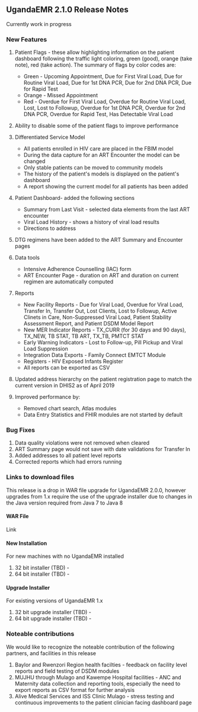 ## UgandaEMR 2.1.0 Release Notes
Currently work in progress 

### New Features

1. Patient Flags - these allow highlighting information on the patient dashboard following the traffic light coloring, green (good), orange (take note), red (take action). The summary of flags by color codes are:
   * Green - Upcoming Appointment, Due for First Viral Load, Due for Routine Viral Load, Due for 1st DNA PCR, Due for 2nd DNA PCR, Due for Rapid Test
   * Orange - Missed Appointment
   * Red - Overdue for First Viral Load, Overdue for Routine Viral Load, Lost, Lost to Followup, Overdue for 1st DNA PCR, Overdue for 2nd DNA PCR, Overdue for Rapid Test, Has Detectable Viral Load
   
2. Ability to disable some of the patient flags to improve performance 

2. Differentiated Service Model
   * All patients enrolled in HIV care are placed in the FBIM model 
   * During the data capture for an ART Encounter the model can be changed 
   * Only stable patients can be moved to community models 
   * The history of the patient's models is displayed on the patient's dashboard 
   * A report showing the current model for all patients has been added 

3. Patient Dashboard- added the following sections 
   * Summary from Last Visit - selected data elements from the last ART encounter 
   * Viral Load History - shows a history of viral load results  
   * Directions to address 
4. DTG regimens have been added to the ART Summary and Encounter pages  
5. Data tools 
   * Intensive Adherence Counselling (IAC) form 
   * ART Encounter Page - duration on ART and duration on current regimen are automatically computed
   
6. Reports
   * New Facility Reports - Due for Viral Load, Overdue for Viral Load, Transfer In, Transfer Out, Lost Clients, Lost to Followup, Active Clinets in Care, Non-Suppressed Viral Load, Patient Stability Assessment Report, and Patient DSDM Model Report 
   * New MER Indicator Reports - TX_CURR (for 30 days and 90 days), TX_NEW, TB STAT, TB ART, TX_TB, PMTCT STAT 
   * Early Warning Indicators - Lost to Follow-up, Pill Pickup and Viral Load Suppression 
   * Integration Data Exports - Family Connect EMTCT Module
   * Registers - HIV Exposed Infants Register
   * All reports can be exported as CSV
   
7. Updated address hierarchy on the patient registration page to match the current version in DHIS2 as of April 2019 

8. Improved performance by:
   * Removed chart search, Atlas modules 
   * Data Entry Statistics and FHIR modules are not started by default  

### Bug Fixes

1. Data quality violations were not removed when cleared 
2. ART Summary page would not save with date validations for Transfer In 
3. Added addresses to all patient level reports 
4. Corrected reports which had errors running 

### Links to download files

This release is a drop in WAR file upgrade for UgandaEMR 2.0.0, however upgrades from 1.x require the use of the upgrade installer due to changes in the Java version required from Java 7 to Java 8 

#### WAR File 

Link

#### New Installation

For new machines with no UgandaEMR installed

1. 32 bit installer (TBD) - 
2. 64 bit installer (TBD) -  

#### Upgrade Installer 

For existing versions of UgandaEMR 1.x 

1. 32 bit upgrade installer (TBD) - 
2. 64 bit upgrade installer (TBD) -  

### Noteable contributions 

We would like to recognize the noteable contribution of the following partners, and facilities in this release

1. Baylor and Rwenzori Region health facilties - feedback on facility level reports and field testing of DSDM modules 
2. MUJHU through Mulago and Kawempe Hospital facilities - ANC and Maternity data collection and reporting tools, especially the need to export reports as CSV format for further analysis 
3. Alive Medical Services and ISS Clinic Mulago - stress testing and continuous improvements to the patient clinician facing dashboard page 

